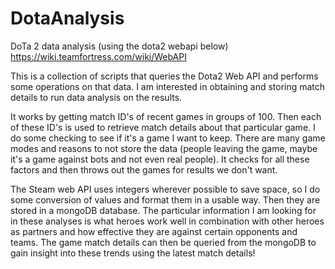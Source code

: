 # DotaAnalysis
DoTa 2 data analysis (using the dota2 webapi below)
https://wiki.teamfortress.com/wiki/WebAPI

This is a collection of scripts that queries the Dota2 Web API and performs some operations on that data. I am interested in 
obtaining and storing match details to run data analysis on the results.

It works by getting match ID's of recent games in groups of 100. Then each of these ID's is used to retrieve match details about 
that particular game. I do some checking to see if it's a game I want to keep. There are many game modes and reasons to not store 
the data (people leaving the game, maybe it's a game against bots and not even real people). It checks for all these factors and 
then throws out the games for results we don't want.

The Steam web API uses integers wherever possible to save space, so I do some conversion of values and format them in a usable way. 
Then they are stored in a mongoDB database. The particular information I am looking for in these analyses is what heroes work well 
in combination with other heroes as partners and how effective they are against certain opponents and teams. The game match details 
can then be queried from the mongoDB to gain insight into these trends using the latest match details! 
